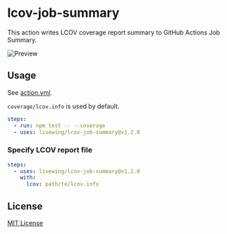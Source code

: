 # lcov-job-summary

This action writes LCOV coverage report summary to GitHub Actions Job Summary.

![Preview](https://user-images.githubusercontent.com/7447366/191450696-35d87c01-3cb9-4c35-b6b8-2132e9b05d64.png)

## Usage

See [action.yml](./action.yml).

`coverage/lcov.info` is used by default.

```yml
steps:
  - run: npm test -- --coverage
  - uses: livewing/lcov-job-summary@v1.2.0
```

### Specify LCOV report file

```yml
steps:
  - uses: livewing/lcov-job-summary@v1.2.0
    with:
      lcov: path/to/lcov.info
```

## License

[MIT License](./LICENSE)
